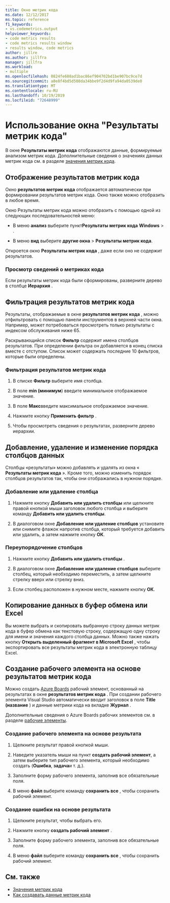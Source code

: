 ```yaml
---
title: Окно метрик кода
ms.date: 12/12/2017
ms.topic: reference
f1_keywords:
- vs.codemetrics.output
helpviewer_keywords:
- code metrics results
- code metrics results window
- results window, code metrics
author: jillre
ms.author: jillfra
manager: jillfra
ms.workload:
- multiple
ms.openlocfilehash: 0824fe608ad1bac86ef904702bd1be907bc9ce7d
ms.sourcegitcommit: a8e8f4bd5d508da34bbe9f2d4d9fa94da0539de0
ms.translationtype: MT
ms.contentlocale: ru-RU
ms.lasthandoff: 10/19/2019
ms.locfileid: "72648999"
---
```

# <a name="use-the-code-metrics-results-window"></a>Использование окна "Результаты метрик кода"

В окне **Результаты метрик кода** отображаются данные, формируемые анализом метрик кода. Дополнительные сведения о значениях данных метрик кода см. в разделе [значения метрик кода](../code-quality/code-metrics-values.md).

## <a name="display-code-metrics-results"></a>Отображение результатов метрик кода

Окно **результатов метрик кода** отображается автоматически при формировании результатов метрик кода. Окно также можно отобразить в любое время.

Окно Результаты метрик кода можно отобразить с помощью одной из следующих последовательностей меню:

- В меню **анализ** выберите пункт**Результаты метрик кода** **Windows**  > .

- В меню **вид** выберите **другие окна**  > **Результаты метрик кода**.

Откроется окно **Результаты метрик кода** , даже если оно не содержит результатов.

### <a name="to-view-code-metrics-details"></a>Просмотр сведений о метриках кода

Если результаты метрик кода были сформированы, разверните дерево в столбце **Иерархия** .

## <a name="filter-code-metrics-results"></a>Фильтрация результатов метрик кода

Результаты, отображаемые в окне **результатов метрик кода** , можно отфильтровать с помощью панели инструментов в верхней части окна. Например, может потребоваться просмотреть только результаты с индексом обслуживания ниже 65.

Раскрывающийся список **Фильтр** содержит имена столбцов результатов. При определении фильтра он добавляется в конец списка вместе с отступом. Список может содержать последние 10 фильтров, которые были определены.

### <a name="to-filter-the-code-metrics-results"></a>Фильтрация результатов метрик кода

1. В списке **Фильтр** выберите имя столбца.

2. В поле **min (минимум**) введите минимальное отображаемое значение.

3. В поле **Макс**введите максимальное отображаемое значение.

4. Нажмите кнопку **Применить фильтр** .

5. Чтобы просмотреть сведения о результатах, разверните дерево иерархии.

## <a name="add-remove-and-rearrange-data-columns"></a>Добавление, удаление и изменение порядка столбцов данных

Столбцы «результаты» можно добавлять и удалять из окна « **Результаты метрик кода** ». Кроме того, можно изменить порядок столбцов результатов так, чтобы они отображались в нужном порядке.

### <a name="add-or-remove-a-column"></a>Добавление или удаление столбца

1. Нажмите кнопку **Добавить или удалить столбцы** или щелкните правой кнопкой мыши заголовок любого столбца и выберите команду **Добавить или удалить столбцы**.

1. В диалоговом окне **Добавление или удаление столбцов** установите или снимите флажок напротив столбца, который требуется добавить или удалить, а затем нажмите кнопку **ОК**.

### <a name="rearrange-columns"></a>Переупорядочение столбцов

1. Нажмите кнопку **Добавить или удалить столбцы** .

1. В диалоговом окне **Добавление или удаление столбцов** выберите столбец, который необходимо переместить, а затем щелкните стрелку вверх или стрелку вниз.

1. Если столбец расположен в нужном месте, нажмите кнопку **ОК**.

## <a name="copy-data-to-the-clipboard-or-excel"></a>Копирование данных в буфер обмена или Excel

Вы можете выбрать и скопировать выбранную строку данных метрик кода в буфер обмена как текстовую строку, содержащую одну строку для имени и значения каждого столбца данных. Можно также нажать кнопку **Открыть выделенный фрагмент в Microsoft Excel** , чтобы экспортировать все результаты метрик кода в электронную таблицу Excel.

## <a name="create-a-work-item-based-on-code-metric-results"></a>Создание рабочего элемента на основе результатов метрик кода

Можно создать [Azure Boards](/azure/devops/boards/index?view=vsts) рабочий элемент, основанный на результатах в окне **результатов метрик кода** . При создании рабочего элемента Visual Studio автоматически вводит заголовок в поле **Title (название** ) и данные метрики кода на вкладке **Журнал** .

Дополнительные сведения о Azure Boards рабочих элементов см. в разделе [рабочие элементы](/azure/devops/boards/work-items/index?view=vsts).

### <a name="to-create-a-work-item-based-on-a-result"></a>Создание рабочего элемента на основе результата

1. Щелкните результат правой кнопкой мыши.

2. Наведите указатель мыши на пункт **создать рабочий элемент**, а затем выберите тип рабочего элемента, который необходимо создать (**Ошибка**, **задача**и т. д.).

3. Заполните форму рабочего элемента, заполнив все обязательные поля.

4. В меню **файл** выберите команду **сохранить все** , чтобы сохранить рабочий элемент.

### <a name="to-create-a-bug-based-on-a-result"></a>Создание ошибки на основе результата

1. Щелкните результат, чтобы выбрать его.

2. Нажмите кнопку **создать рабочий элемент** .

3. Заполните форму рабочего элемента, заполнив все обязательные поля.

4. В меню **файл** выберите команду **сохранить все** , чтобы сохранить рабочий элемент.

## <a name="see-also"></a>См. также

- [Значения метрик кода](../code-quality/code-metrics-values.md)
- [Как создавать данные метрик кода](../code-quality/how-to-generate-code-metrics-data.md)
